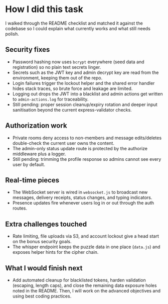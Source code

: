 # How I did this task

I walked through the README checklist and matched it against the codebase so I could explain what currently works and what still needs polish.

## Security fixes
- Password hashing now uses `bcrypt` everywhere (seed data and registration) so no plain text secrets linger.
- Secrets such as the JWT key and admin decrypt key are read from the environment, keeping them out of the repo.
- Login failures trigger the lockout helper and the shared error handler hides stack traces, so brute force and leakage are limited.
- Logging out drops the JWT into a blacklist and admin actions get written to `admin-actions.log` for traceability.
- Still pending: proper session cleanup/expiry rotation and deeper input sanitisation beyond the current express-validator checks.

## Authorization work
- Private rooms deny access to non-members and message edits/deletes double-check the current user owns the content.
- The admin-only status update route is protected by the authorize middleware plus a logger.
- Still pending: trimming the profile response so admins cannot see every user by default.

## Real-time pieces
- The WebSocket server is wired in `websocket.js` to broadcast new messages, delivery receipts, status changes, and typing indicators.
- Presence updates fire whenever users log in or out through the auth routes.

## Extra challenges touched
- Rate limiting, file uploads via S3, and account lockout give a head start on the bonus security goals.
- The whisper endpoint keeps the puzzle data in one place (`data.js`) and exposes helper hints for the cipher chain.

## What I would finish next
- Add automated cleanup for blacklisted tokens, harden validation (escaping, length caps), and close the remaining data exposure holes noted in the README. Then, I will work on the advanced objectives and using best coding practices.
